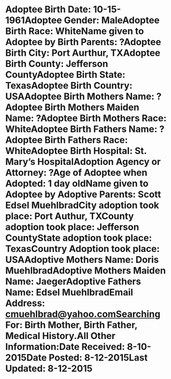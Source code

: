 # Adoptee Birth Date: 10-15-1961Adoptee Gender: MaleAdoptee Birth Race: WhiteName given to Adoptee by Birth Parents: ?Adoptee Birth City: Port Aurthur, TXAdoptee Birth County: Jefferson CountyAdoptee Birth State: TexasAdoptee Birth Country: USAAdoptee Birth Mothers Name: ?Adoptee Birth Mothers Maiden Name: ?Adoptee Birth Mothers Race: WhiteAdoptee Birth Fathers Name: ?Adoptee Birth Fathers Race: WhiteAdoptee Birth Hospital: St. Mary’s HospitalAdoption Agency or Attorney: ?Age of Adoptee when Adopted: 1 day oldName given to Adoptee by Adoptive Parents: Scott Edsel MuehlbradCity adoption took place: Port Authur, TXCounty adoption took place: Jefferson CountyState adoption took place: TexasCountry Adoption took place: USAAdoptive Mothers Name: Doris MuehlbradAdoptive Mothers Maiden Name: JaegerAdoptive Fathers Name: Edsel MuehlbradEmail Address: cmuehlbrad@yahoo.comSearching For: Birth Mother, Birth Father, Medical History.All Other Information:Date Received: 8-10-2015Date Posted: 8-12-2015Last Updated: 8-12-2015